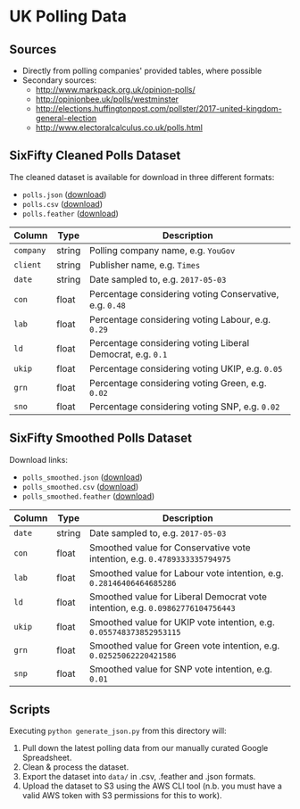 # UK Polling Data

## Sources
- Directly from polling companies' provided tables, where possible
- Secondary sources:
  - http://www.markpack.org.uk/opinion-polls/
  - http://opinionbee.uk/polls/westminster
  - http://elections.huffingtonpost.com/pollster/2017-united-kingdom-general-election
  - http://www.electoralcalculus.co.uk/polls.html
  

## SixFifty Cleaned Polls Dataset
The cleaned dataset is available for download in three different formats:
- `polls.json` ([download](https://s3-eu-west-1.amazonaws.com/sixfifty/polls.json))
- `polls.csv` ([download](https://s3-eu-west-1.amazonaws.com/sixfifty/polls.csv))
- `polls.feather` ([download](https://s3-eu-west-1.amazonaws.com/sixfifty/polls.feather))

| Column | Type | Description |
| -- | -- | -- |
| `company` | string | Polling company name, e.g. `YouGov` |
| `client` | string | Publisher name, e.g. `Times` |
| `date` | string | Date sampled to, e.g. `2017-05-03` |
| `con` | float | Percentage considering voting Conservative, e.g. `0.48` |
| `lab` | float | Percentage considering voting Labour, e.g. `0.29` |
| `ld` | float | Percentage considering voting Liberal Democrat, e.g. `0.1` |
| `ukip` | float | Percentage considering voting UKIP, e.g. `0.05` |
| `grn` | float | Percentage considering voting Green, e.g. `0.02` |
| `sno` | float | Percentage considering voting SNP, e.g. `0.02` |

## SixFifty Smoothed Polls Dataset
Download links:
- `polls_smoothed.json` ([download](https://s3-eu-west-1.amazonaws.com/sixfifty/polls_smoothed.json))
- `polls_smoothed.csv` ([download](https://s3-eu-west-1.amazonaws.com/sixfifty/polls_smoothed.csv))
- `polls_smoothed.feather` ([download](https://s3-eu-west-1.amazonaws.com/sixfifty/polls_smoothed.feather))

| Column | Type | Description |
| -- | -- | -- |
| `date` | string | Date sampled to, e.g. `2017-05-03` |
| `con` | float | Smoothed value for Conservative vote intention, e.g. `0.4789333335794975` |
| `lab` | float | Smoothed value for Labour vote intention, e.g. `0.28146406464685286` |
| `ld` | float | Smoothed value for Liberal Democrat vote intention, e.g. `0.09862776104756443` |
| `ukip` | float | Smoothed value for UKIP vote intention, e.g. `0.055748373852953115` |
| `grn` | float | Smoothed value for Green vote intention, e.g. `0.02525062220421586` |
| `snp` | float | Smoothed value for SNP vote intention, e.g. `0.01` |

## Scripts
Executing `python generate_json.py` from this directory will:
1. Pull down the latest polling data from our manually curated Google Spreadsheet.
2. Clean & process the dataset.
3. Export the dataset into `data/` in .csv, .feather and .json formats.
4. Upload the dataset to S3 using the AWS CLI tool (n.b. you must have a valid AWS token with S3 permissions for this to work).
